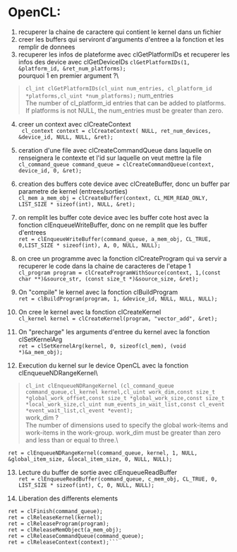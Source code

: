 # OpenCL:

1. recuperer la chaine de caractere qui contient le kernel dans un fichier
2. creer les buffers qui serviront d'arguments d'entree a la fonction et les remplir de donnees
3. recuperer les infos de plateforme avec clGetPlatformIDs et recuperer les infos des device avec clGetDeviceIDs
`clGetPlatformIDs(1, &platform_id, &ret_num_platforms);`\
pourquoi 1 en premier argument ?\
>`cl_int clGetPlatformIDs(cl_uint num_entries, cl_platform_id *platforms,cl_uint *num_platforms);`
>num_entries\
>The number of cl_platform_id entries that can be added to platforms. If platforms is not NULL, the num_entries must be greater than zero.

4. creer un context avec clCreateContext\
` cl_context context = clCreateContext( NULL, ret_num_devices, &device_id, NULL, NULL, &ret);`

5. ceration d'une file avec clCreateCommandQueue dans laquelle on renseignera le contexte et l'id sur laquelle on veut mettre la file\
`cl_command_queue command_queue = clCreateCommandQueue(context, device_id, 0, &ret);`

6. creation des buffers cote device avec clCreateBuffer, donc un buffer par parametre de kernel (entrees/sorties)\
`cl_mem a_mem_obj = clCreateBuffer(context, CL_MEM_READ_ONLY, LIST_SIZE * sizeof(int), NULL, &ret);`

7. on remplit les buffer cote device avec les buffer cote host avec la fonction clEnqueueWriteBuffer, donc on ne remplit que les buffer d'entrees\
`ret = clEnqueueWriteBuffer(command_queue, a_mem_obj, CL_TRUE, 0,LIST_SIZE * sizeof(int), A, 0, NULL, NULL);`

8. on cree un programme avec la fonction clCreateProgram qui va servir a recuperer le code dans la chaine de caracteres de l'etape 1\
`cl_program program = clCreateProgramWithSource(context, 1,(const char **)&source_str, (const size_t *)&source_size, &ret);`

9. On "compile" le kernel avec la fonction clBuildProgram\
`ret = clBuildProgram(program, 1, &device_id, NULL, NULL, NULL);`

10. On cree le kernel avec la fonction clCreateKernel\
`cl_kernel kernel = clCreateKernel(program, "vector_add", &ret);`

11. On "precharge" les arguments d'entree du kernel avec la fonction clSetKernelArg\
`ret = clSetKernelArg(kernel, 0, sizeof(cl_mem), (void *)&a_mem_obj);`

12. Execution du kernel sur le device OpenCL  avec la fonction clEnqueueNDRangeKernel\
>`cl_int clEnqueueNDRangeKernel (cl_command_queue command_queue,cl_kernel kernel,cl_uint work_dim,const size_t *global_work_offset,const size_t *global_work_size,const size_t *local_work_size,cl_uint num_events_in_wait_list,const cl_event *event_wait_list,cl_event *event);`\
>work_dim ?\
>The number of dimensions used to specify the global work-items and work-items in the work-group. work_dim must be greater than zero and less than or equal to three.\

`ret = clEnqueueNDRangeKernel(command_queue, kernel, 1, NULL, &global_item_size, &local_item_size, 0, NULL, NULL);`

13. Lecture du buffer de sortie avec clEnqueueReadBuffer\
`ret = clEnqueueReadBuffer(command_queue, c_mem_obj, CL_TRUE, 0, LIST_SIZE * sizeof(int), C, 0, NULL, NULL);`

14. Liberation des differents elements
```ret = clFlush(command_queue);
ret = clFinish(command_queue);
ret = clReleaseKernel(kernel);
ret = clReleaseProgram(program);
ret = clReleaseMemObject(a_mem_obj);
ret = clReleaseCommandQueue(command_queue);
ret = clReleaseContext(context);```
